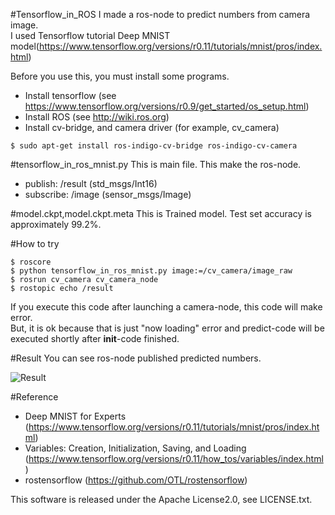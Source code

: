 #Tensorflow_in_ROS
I made a ros-node to predict numbers from camera image.  
I used Tensorflow tutorial Deep MNIST model(https://www.tensorflow.org/versions/r0.11/tutorials/mnist/pros/index.html)

Before you use this, you must install some programs.

* Install tensorflow (see https://www.tensorflow.org/versions/r0.9/get_started/os_setup.html)  
* Install ROS (see http://wiki.ros.org)  
* Install cv-bridge, and camera driver (for example, cv_camera)  

`$ sudo apt-get install ros-indigo-cv-bridge ros-indigo-cv-camera`

#tensorflow_in_ros_mnist.py
This is main file. This make the ros-node.

* publish: /result (std_msgs/Int16)
* subscribe: /image (sensor_msgs/Image)

#model.ckpt,model.ckpt.meta
This is Trained model.
Test set accuracy is approximately 99.2%.

#How to try

`$ roscore`  
`$ python tensorflow_in_ros_mnist.py image:=/cv_camera/image_raw`  
`$ rosrun cv_camera cv_camera_node`  
`$ rostopic echo /result`  

If you execute this code after launching a camera-node, this code will make error.  
But, it is ok because that is just "now loading" error and predict-code will be executed shortly after __init__-code finished.

#Result
You can see ros-node published predicted numbers.

![Result](https://qiita-image-store.s3.amazonaws.com/0/134368/ba9463c6-1009-9226-7fe9-1d0cd265610d.png "result")

#Reference
* Deep MNIST for Experts (https://www.tensorflow.org/versions/r0.11/tutorials/mnist/pros/index.html)  
* Variables: Creation, Initialization, Saving, and Loading (https://www.tensorflow.org/versions/r0.11/how_tos/variables/index.html)  
* rostensorflow (https://github.com/OTL/rostensorflow)

This software is released under the Apache License2.0, see LICENSE.txt.
